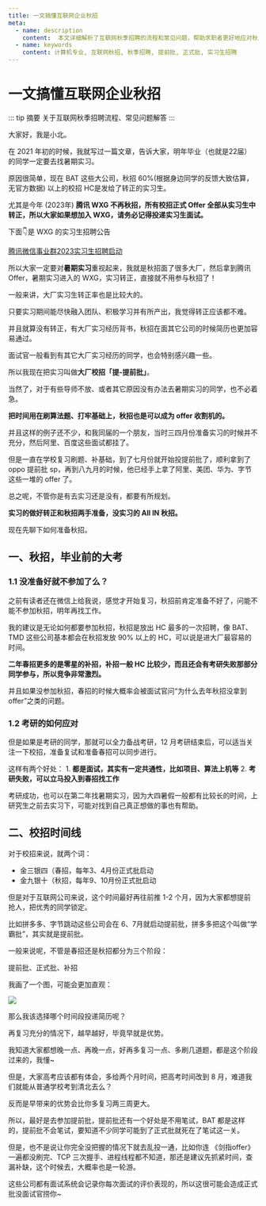 ```yaml
---
title: 一文搞懂互联网企业秋招
meta:
  - name: description
    content:  本文详细解析了互联网秋季招聘的流程和常见问题，帮助求职者更好地应对秋招挑战。
  - name: keywords
    content: 计算机专业, 互联网秋招, 秋季招聘, 提前批, 正式批, 实习生招聘
---
```


# 一文搞懂互联网企业秋招

::: tip 摘要
关于互联网秋季招聘流程、常见问题解答
:::

大家好，我是小北。

在 2021 年初的时候，我就写过一篇文章，告诉大家，明年毕业（也就是22届）的同学一定要去找暑期实习。

原因很简单，现在 BAT 这些大公司，秋招 60%(根据身边同学的反馈大致估算，无官方数据) 以上的校招 HC是发给了转正的实习生。

尤其是今年 (2023年) **腾讯 WXG 不再秋招，所有校招正式 Offer 全部从实习生中转正，所以大家如果想加入 WXG，请务必记得投递实习生面试。**

下面👇是 WXG 的实习生招聘公告

[腾讯微信事业群2023实习生招聘启动](https://mp.weixin.qq.com/s/ny7Fe4kT6YQRtkQBDjYTCQ)

所以大家一定要对**暑期实习**重视起来，我就是秋招面了很多大厂，然后拿到腾讯 Offer，暑期实习进入的 WXG，实习转正，直接就不用参与秋招了！

一般来讲，大厂实习生转正率也是比较大的。

只要实习期间能尽快融入团队、积极学习并有所产出，我觉得转正应该都不难。

并且就算没有转正，有大厂实习经历背书，秋招在面其它公司的时候简历也更加容易通过。

面试官一般看到有其它大厂实习经历的同学，也会特别感兴趣一些。

所以我现在把实习叫做**大厂校招「提-提前批」**。

当然了，对于有些导师不放、或者其它原因没有办法去暑期实习的同学，也不必着急。

**把时间用在刷算法题、打牢基础上，秋招也是可以成为 offer 收割机的。**

并且这样的例子还不少，和我同届的一个朋友，当时三四月份准备实习的时候并不充分，然后阿里、百度这些面试都挂了。

但是一直在学校复习刷题、补基础，到了七月份就开始投提前批了，顺利拿到了 oppo 提前批 sp，再到八九月的时候，他已经手上拿了阿里、美团、华为、字节这些一堆的 offer 了。

总之呢，不管你是有去实习还是没有，都要有所规划。

**实习的做好转正和秋招两手准备，没实习的 All IN 秋招。**

现在先聊下如何准备秋招。

## 一、秋招，毕业前的大考

### 1.1 没准备好就不参加了么？

之前有读者还在微信上给我说，感觉才开始复习，秋招前肯定准备不好了，问能不能不参加秋招，明年再找工作。

我的建议是无论如何都要参加秋招，秋招是放出 HC 最多的一次招聘，像 BAT、TMD 这些公司基本都会在秋招发放 90% 以上的 HC，可以说是进大厂最容易的时间。

**二年春招更多的是零星的补招，补招一般 HC 比较少，而且还会有考研失败那部分同学参与，所以竞争非常激烈。**

并且如果没参加秋招，春招的时候大概率会被面试官问“为什么去年秋招没拿到offer”之类的问题。

### 1.2 考研的如何应对

但是如果是考研的同学，那就可以全力备战考研，12 月考研结束后，可以适当关注一下校招，准备复试和准备春招可以同步进行。

这样有两个好处：
	1. **都是面试，其实有一定共通性，比如项目、算法上机等**
	2. **考研失败，可以立马投入到春招找工作**

考研成功，也可以在第二年找暑期实习，因为大四暑假一般都有比较长的时间，上研究生之前去实习下，可能对找到自己真正想做的事也有帮助。

## 二、校招时间线

对于校招来说，就两个词：
* 金三银四（春招，每年3、4月份正式批启动
* 金九银十（秋招，每年9、10月份正式批启动

但是对于互联网公司来说，这个时间最好再往前推 1-2 个月，因为大家都想提前抢人，把优秀的同学锁定。

比如拼多多、字节跳动这些公司会在 6、7月就启动提前批，拼多多把这个叫做“学霸批”，其实就是提前批。

一般来说呢，不管是春招还是秋招都分为三个阶段：

提前批、正式批、补招

我画了一个图，可能会更加直观：

![](https://cdn.how2cs.cn/gzh/008i3skNgy1gqrfsyk51dj30o40a2gmx.jpg)

那么我该选择哪个时间段投递简历呢？

再复习充分的情况下，越早越好，毕竟早就是优势。

我知道大家都想晚一点、再晚一点，好再多复习一点、多刷几道题，都是这个阶段过来的，我懂~

但是，大家高考应该都有体会，多给两个月时间，把高考时间改到 8 月，难道我们就能从普通学校考到清北去么？

反而是早带来的优势会比你多复习两三周更大。

所以，最好是去参加提前批，提前批还有一个好处是不用笔试，BAT 都是这样的，提前批不会笔试，要知道不少同学可能到了正式批就死在了笔试这一关。

但是，也不是说让你完全没把握的情况下就去乱投一通，比如你连 《剑指offer》 一遍都没刷完、TCP 三次握手、进程线程都不知道，那还是建议先抓紧时间，查漏补缺，这个时候去，大概率也是一轮游。

这些公司都有面试系统会记录你每次面试的评价表现的，所以这很可能会造成正式批没面试官捞你~


